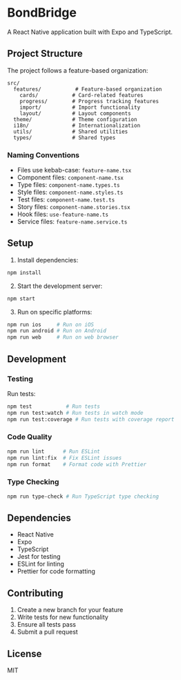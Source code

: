 # BondBridge

A React Native application built with Expo and TypeScript.

## Project Structure

The project follows a feature-based organization:

```
src/
  features/           # Feature-based organization
    cards/           # Card-related features
    progress/        # Progress tracking features
    import/          # Import functionality
    layout/          # Layout components
  theme/             # Theme configuration
  i18n/              # Internationalization
  utils/             # Shared utilities
  types/             # Shared types
```

### Naming Conventions

- Files use kebab-case: `feature-name.tsx`
- Component files: `component-name.tsx`
- Type files: `component-name.types.ts`
- Style files: `component-name.styles.ts`
- Test files: `component-name.test.ts`
- Story files: `component-name.stories.tsx`
- Hook files: `use-feature-name.ts`
- Service files: `feature-name.service.ts`

## Setup

1. Install dependencies:

```bash
npm install
```

2. Start the development server:

```bash
npm start
```

3. Run on specific platforms:

```bash
npm run ios     # Run on iOS
npm run android # Run on Android
npm run web     # Run on web browser
```

## Development

### Testing

Run tests:

```bash
npm test           # Run tests
npm run test:watch # Run tests in watch mode
npm run test:coverage # Run tests with coverage report
```

### Code Quality

```bash
npm run lint      # Run ESLint
npm run lint:fix  # Fix ESLint issues
npm run format    # Format code with Prettier
```

### Type Checking

```bash
npm run type-check # Run TypeScript type checking
```

## Dependencies

- React Native
- Expo
- TypeScript
- Jest for testing
- ESLint for linting
- Prettier for code formatting

## Contributing

1. Create a new branch for your feature
2. Write tests for new functionality
3. Ensure all tests pass
4. Submit a pull request

## License

MIT
